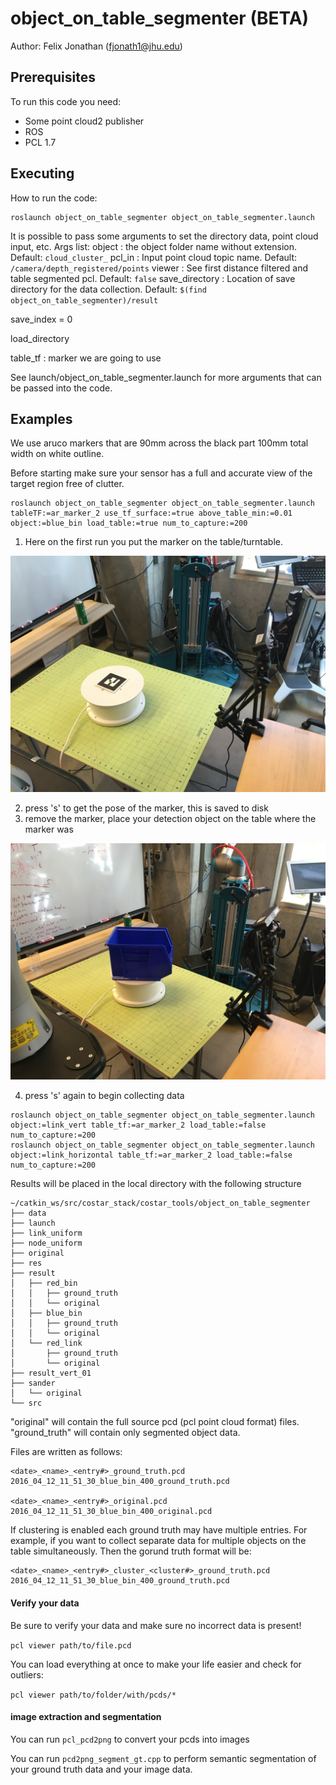 # object_on_table_segmenter (BETA)

Author: Felix Jonathan (fjonath1@jhu.edu)

## Prerequisites

To run this code you need:
  - Some point cloud2 publisher
  - ROS
  - PCL 1.7

## Executing

How to run the code:

```
roslaunch object_on_table_segmenter object_on_table_segmenter.launch
```

It is possible to pass some arguments to set the directory data, point cloud input, etc.
Args list:
object		:	the object folder name without extension. Default: ```cloud_cluster_```
pcl_in		:	Input point cloud topic name. Default: ```/camera/depth_registered/points```
viewer	    	:	See first distance filtered and table segmented pcl. Default: ```false```
save_directory	:	Location of save directory for the data collection. Default: ```$(find object_on_table_segmenter)/result```

save_index = 0

load_directory

table_tf    : marker we are going to use

See launch/object_on_table_segmenter.launch for more arguments that can be passed into the code.

## Examples

We use aruco markers that are 90mm across the black part 100mm total width on white outline.

Before starting make sure your sensor has a full and accurate view of the target region free of clutter.


```
roslaunch object_on_table_segmenter object_on_table_segmenter.launch tableTF:=ar_marker_2 use_tf_surface:=true above_table_min:=0.01 object:=blue_bin load_table:=true num_to_capture:=200
```

1. Here on the first run you put the marker on the table/turntable. 

![Use the AR tag and a vertical area above it to define the object region](ar_tag_sets_plane.jpg)

2. press 's' to get the pose of the marker, this is saved to disk
3. remove the marker, place your detection object on the table where the marker was

![place the object where the tag was](scanning_blue_bin_on_turntable.jpg)

4. press 's' again to begin collecting data

```
roslaunch object_on_table_segmenter object_on_table_segmenter.launch object:=link_vert table_tf:=ar_marker_2 load_table:=false num_to_capture:=200
roslaunch object_on_table_segmenter object_on_table_segmenter.launch object:=link_horizontal table_tf:=ar_marker_2 load_table:=false num_to_capture:=200
```

Results will be placed in the local directory with the following structure

```
~/catkin_ws/src/costar_stack/costar_tools/object_on_table_segmenter
├── data
├── launch
├── link_uniform
├── node_uniform
├── original
├── res
├── result
│   ├── red_bin
│   │   ├── ground_truth
│   │   └── original
│   ├── blue_bin
│   │   ├── ground_truth
│   │   └── original
│   └── red_link
│       ├── ground_truth
│       └── original
├── result_vert_01
├── sander
│   └── original
└── src

```

"original" will contain the full source pcd (pcl point cloud format) files.
"ground_truth" will contain only segmented object data.

Files are written as follows:
```
<date>_<name>_<entry#>_ground_truth.pcd
2016_04_12_11_51_30_blue_bin_400_ground_truth.pcd

<date>_<name>_<entry#>_original.pcd
2016_04_12_11_51_30_blue_bin_400_original.pcd
```

If clustering is enabled each ground truth may have multiple entries. For example,
if you want to collect separate data for multiple objects on the table simultaneously.
Then the gorund truth format will be:

```
<date>_<name>_<entry#>_cluster_<cluster#>_ground_truth.pcd
2016_04_12_11_51_30_blue_bin_400_ground_truth.pcd
```

#### Verify your data

Be sure to verify your data and make sure no incorrect data is present!

`pcl viewer path/to/file.pcd`

You can load everything at once to make your life easier and check for outliers:

`pcl viewer path/to/folder/with/pcds/*`


#### image extraction and segmentation

You can run `pcl_pcd2png` to convert your pcds into images

You can run `pcd2png_segment_gt.cpp` to perform semantic segmentation of your ground truth data and your image data.
